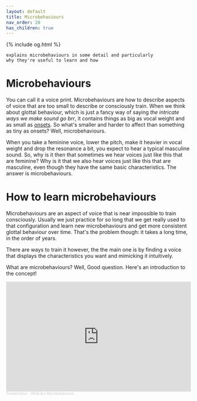 ```yaml
---
layout: default
title: Microbehaviours
nav_order: 20
has_children: true
---
```

{% include og.html %}
```
explains microbehaviours in some detail and particularly
why they're useful to learn and how
```
# Microbehaviours
You can call it a voice print.
Microbehaviours are how to describe aspects of voice that are too small to describe or consciously train. When we think about glottal behaviour, which is just a fancy way of saying _the intricate ways we make sound go brr_, it contains things as big as vocal weight and as small as [onsets](/wiki/pages/clarity/onsets). So what's smaller and harder to affect than something as tiny as onsets? Well, microbehaviours.

When you take a feminine voice, lower the pitch, make it heavier in vocal weight and drop the resonance a bit, you expect to hear a typical masculine sound. So, why is it then that sometimes we hear voices just like this that are feminine? Why is it that we also hear voices just like this that are masculine, even though they have the same basic characteristics. The answer is microbehaviours.


# How to learn microbehaviours
Microbehaviours are an aspect of voice that is near impossible to train consciously. Usually we just practice for so long that we get really used to that configuration and learn new microbehaviours and get more consistent glottal behaviour over time. That's the problem though: it takes a long time, in the order of years.

There are ways to train it however, the the main one is by finding a voice that displays the characteristics you want and mimicking it intuitively.


What are microbehaviours? Well, Good question.
Here's an introduction to the concept!
<iframe width="100%" height="300" scrolling="no" frameborder="no" allow="autoplay" src="https://w.soundcloud.com/player/?url=https%3A//api.soundcloud.com/tracks/1227336160&color=%23ff5500&auto_play=false&hide_related=false&show_comments=true&show_user=true&show_reposts=false&show_teaser=true&visual=true"></iframe><div style="font-size: 10px; color: #cccccc;line-break: anywhere;word-break: normal;overflow: hidden;white-space: nowrap;text-overflow: ellipsis; font-family: Interstate,Lucida Grande,Lucida Sans Unicode,Lucida Sans,Garuda,Verdana,Tahoma,sans-serif;font-weight: 100;"><a href="https://soundcloud.com/user-312238614" title="SumianVoice" target="_blank" style="color: #cccccc; text-decoration: none;">SumianVoice</a> · <a href="https://soundcloud.com/user-312238614/what-are-microbehaviours" title="What Are Microbehaviours" target="_blank" style="color: #cccccc; text-decoration: none;">What Are Microbehaviours</a></div>
